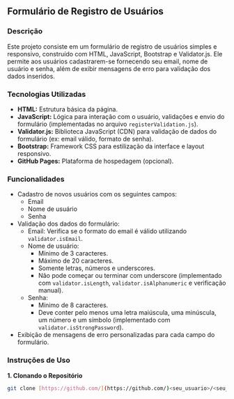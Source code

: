 ## Formulário de Registro de Usuários

### Descrição
Este projeto consiste em um formulário de registro de usuários simples e responsivo, construído com HTML, JavaScript, Bootstrap e Validator.js. Ele permite aos usuários cadastrarem-se fornecendo seu email, nome de usuário e senha, além de exibir mensagens de erro para validação dos dados inseridos.

### Tecnologias Utilizadas
* **HTML:** Estrutura básica da página.
* **JavaScript:** Lógica para interação com o usuário, validações e envio do formulário (implementadas no arquivo `registerValidation.js`).
* **Validator.js:** Biblioteca JavaScript (CDN) para validação de dados do formulário (ex: email válido, formato de senha).
* **Bootstrap:** Framework CSS para estilização da interface e layout responsivo.
* **GitHub Pages:** Plataforma de hospedagem (opcional).

### Funcionalidades
* Cadastro de novos usuários com os seguintes campos:
    * Email
    * Nome de usuário
    * Senha
* Validação dos dados do formulário:
    * Email: Verifica se o formato do email é válido utilizando `validator.isEmail`.
    * Nome de usuário:
        * Mínimo de 3 caracteres.
        * Máximo de 20 caracteres.
        * Somente letras, números e underscores.
        * Não pode começar ou terminar com underscore (implementado com `validator.isLength`, `validator.isAlphanumeric` e verificação manual).
    * Senha:
        * Mínimo de 8 caracteres.
        * Deve conter pelo menos uma letra maiúscula, uma minúscula, um número e um símbolo (implementado com `validator.isStrongPassword`).
* Exibição de mensagens de erro personalizadas para cada campo do formulário.

### Instruções de Uso

**1. Clonando o Repositório**
```bash
git clone [https://github.com/](https://github.com/)<seu_usuario>/<seu_repositorio>.git
